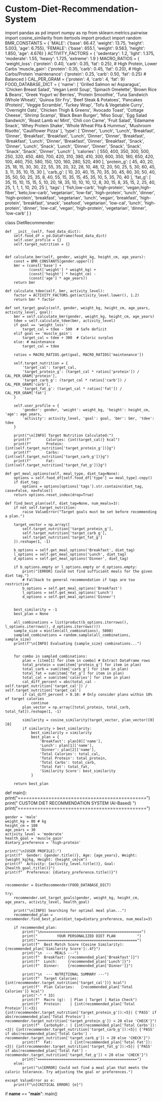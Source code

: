 # Custom-Diet-Recommendation-System
import pandas as pd
import numpy as np
from sklearn.metrics.pairwise import cosine_similarity
from itertools import product
import random
BMR_CONSTANTS = {
    'MALE': {'base': 66.47, 'weight': 13.75, 'height': 5.003, 'age': 6.755},
    'FEMALE': {'base': 655.1, 'weight': 9.563, 'height': 1.850, 'age': 4.676}
}
ACTIVITY_FACTORS = {
    'sedentary': 1.2,
    'light': 1.375,
    'moderate': 1.55,
    'heavy': 1.725,
    'extreme': 1.9
}
MACRO_RATIOS = {
    'weight_loss': {'protein': 0.40, 'carb': 0.35, 'fat': 0.25}, # High Protein, Lower Carbs
    'muscle_gain': {'protein': 0.35, 'carb': 0.45, 'fat': 0.20}, # High Carbs/Protein
    'maintenance': {'protein': 0.25, 'carb': 0.50, 'fat': 0.25}  # Balanced
}
CAL_PER_GRAM = {'protein': 4, 'carb': 4, 'fat': 9}
FOOD_DATABASE_DICT = {
    'name': [
        'Grilled Salmon w/ Asparagus', 'Chicken Breast Salad', 'Vegan Lentil Soup', 
        'Spinach Omelette', 'Brown Rice & Beans', 'Greek Yogurt w/ Berries',
        'Protein Smoothie', 'Tuna Sandwich (Whole Wheat)', 'Quinoa Stir Fry',
        'Beef Steak & Potatoes', 'Pancakes (Protein)', 'Veggie Scramble', 
        'Turkey Wrap', 'Tofu & Vegetable Curry', 'Overnight Oats',
        'Chicken Thigh & Greens', 'Avocado Toast', 'Cottage Cheese', 
        'Shrimp Scampi', 'Black Bean Burger', 'Miso Soup',
        'Egg Salad Sandwich', 'Roast Lamb w/ Mint', 'Chili con Carne',
        'Fruit Salad', 'Edamame Snack', 'Whey Protein Shake',
        'Whole Wheat Pita & Hummus', 'Mushroom Risotto', 'Cauliflower Pizza'
    ],
    'type': [
        'Dinner', 'Lunch', 'Lunch', 'Breakfast', 'Dinner', 'Breakfast', 
        'Breakfast', 'Lunch', 'Dinner', 'Dinner', 'Breakfast', 'Breakfast', 
        'Lunch', 'Dinner', 'Breakfast', 'Dinner', 'Breakfast', 'Snack', 
        'Dinner', 'Lunch', 'Snack', 'Lunch', 'Dinner', 'Dinner',
        'Snack', 'Snack', 'Snack', 'Snack', 'Dinner', 'Lunch'
    ],
    'calories': [
        550, 400, 350, 300, 500, 250, 320, 450, 480, 700, 420, 310, 
        380, 410, 300, 600, 350, 180, 650, 420, 100, 460, 750, 580,
        150, 120, 160, 280, 520, 490
    ],
    'protein_g': [
        45, 40, 20, 25, 18, 15, 30, 30, 22, 55, 35, 20, 
        32, 28, 10, 48, 12, 20, 50, 25, 5, 30, 60, 45, 
        3, 11, 35, 10, 15, 30
    ],
    'carb_g': [
        10, 20, 40, 15, 70, 35, 30, 45, 60, 30, 50, 40, 
        35, 50, 50, 25, 35, 8, 40, 55, 15, 35, 15, 45,
        35, 10, 5, 35, 70, 40
    ],
    'fat_g': [
        35, 15, 10, 15, 15, 5, 10, 20, 18, 35, 10, 10, 
        10, 12, 8, 30, 15, 8, 35, 15, 2, 25, 40, 25,
        1, 1, 1, 10, 20, 25
    ],
    'tags': [
        'fish,low-carb', 'high-protein', 'vegan,high-fiber', 'keto,low-carb', 'vegetarian', 'low-fat',
        'high-protein', 'lunch', 'dinner', 'high-protein', 'breakfast', 'vegetarian',
        'lunch', 'vegan', 'breakfast', 'high-protein', 'breakfast', 'snack',
        'seafood', 'vegetarian', 'low-cal', 'lunch', 'high-protein', 'dinner',
        'low-cal', 'vegan', 'high-protein', 'vegetarian', 'dinner', 'low-carb'
    ]
}

class DietRecommender:

    def __init__(self, food_data_dict):
        self.food_df = pd.DataFrame(food_data_dict)
        self.user_profile = {}
        self.target_nutrition = {}


    def calculate_bmr(self, gender, weight_kg, height_cm, age_years):
        const = BMR_CONSTANTS[gender.upper()]
        bmr = (const['base'] + 
               (const['weight'] * weight_kg) + 
               (const['height'] * height_cm) - 
               (const['age'] * age_years))
        return bmr

    def calculate_tdee(self, bmr, activity_level):
        factor = ACTIVITY_FACTORS.get(activity_level.lower(), 1.2)
        return bmr * factor

    def set_target_goals(self, gender, weight_kg, height_cm, age_years, activity_level, goal):
        bmr = self.calculate_bmr(gender, weight_kg, height_cm, age_years)
        tdee = self.calculate_tdee(bmr, activity_level)
        if goal == 'weight_loss':
            target_cal = tdee - 500  # Safe deficit
        elif goal == 'muscle_gain':
            target_cal = tdee + 300  # Caloric surplus
        else: # maintenance
            target_cal = tdee
        
        ratios = MACRO_RATIOS.get(goal, MACRO_RATIOS['maintenance'])

        self.target_nutrition = {
            'target_cal': target_cal,
            'target_protein_g': (target_cal * ratios['protein']) / CAL_PER_GRAM['protein'],
            'target_carb_g': (target_cal * ratios['carb']) / CAL_PER_GRAM['carb'],
            'target_fat_g': (target_cal * ratios['fat']) / CAL_PER_GRAM['fat']
        }
        
        self.user_profile = {
            'gender': gender, 'weight': weight_kg, 'height': height_cm, 'age': age_years, 
            'activity': activity_level, 'goal': goal, 'bmr': bmr, 'tdee': tdee
        }
        
        print("\n[INFO] Target Nutrition Calculated:")
        print(f"       Calories: {int(target_cal)} kcal")
        print(f"       Protein: {int(self.target_nutrition['target_protein_g'])}g")
        print(f"       Carbs: {int(self.target_nutrition['target_carb_g'])}g")
        print(f"       Fat: {int(self.target_nutrition['target_fat_g'])}g")

    def get_meal_options(self, meal_type, diet_tag=None):
        options = self.food_df[self.food_df['type'] == meal_type].copy()
        if diet_tag:
            options = options[options['tags'].str.contains(diet_tag, case=False, na=False)]
        return options.reset_index(drop=True)

    def find_best_plan(self, diet_tag=None, num_meals=3):
        if not self.target_nutrition:
            raise ValueError("Target goals must be set before recommending a plan.")

        target_vector = np.array([
            self.target_nutrition['target_protein_g'],
            self.target_nutrition['target_carb_g'],
            self.target_nutrition['target_fat_g']
        ]).reshape(1, -1)
        
        b_options = self.get_meal_options('Breakfast', diet_tag)
        l_options = self.get_meal_options('Lunch', diet_tag)
        d_options = self.get_meal_options('Dinner', diet_tag)
        
        if b_options.empty or l_options.empty or d_options.empty:
            print("[ERROR] Could not find sufficient meals for the given diet tag.")
            # Fallback to general recommendation if tags are too restrictive
            b_options = self.get_meal_options('Breakfast')
            l_options = self.get_meal_options('Lunch')
            d_options = self.get_meal_options('Dinner')


        best_similarity = -1
        best_plan = None
        
        all_combinations = list(product(b_options.iterrows(), l_options.iterrows(), d_options.iterrows()))
        sample_size = min(len(all_combinations), 5000)
        sampled_combinations = random.sample(all_combinations, sample_size)
        print(f"\n[INFO] Evaluating {sample_size} combinations...")


        for combo in sampled_combinations:
            plan = [item[1] for item in combo] # Extract DataFrame rows
            total_protein = sum(item['protein_g'] for item in plan)
            total_carb = sum(item['carb_g'] for item in plan)
            total_fat = sum(item['fat_g'] for item in plan)
            total_cal = sum(item['calories'] for item in plan)
            cal_diff_percent = abs(total_cal - self.target_nutrition['target_cal']) / self.target_nutrition['target_cal']
            if cal_diff_percent > 0.10: # Only consider plans within 10% of target calories
                continue
            plan_vector = np.array([total_protein, total_carb, total_fat]).reshape(1, -1)
            
            similarity = cosine_similarity(target_vector, plan_vector)[0][0]
            if similarity > best_similarity:
                best_similarity = similarity
                best_plan = {
                    'Breakfast': plan[0]['name'],
                    'Lunch': plan[1]['name'],
                    'Dinner': plan[2]['name'],
                    'Total Calories': total_cal,
                    'Total Protein': total_protein,
                    'Total Carbs': total_carb,
                    'Total Fat': total_fat,
                    'Similarity Score': best_similarity
                }
        
        return best_plan

def main():
    print("==============================================")
    print(" CUSTOM DIET RECOMMENDATION SYSTEM (AI-Based) ")
    print("==============================================")
    
    gender = 'male'
    weight_kg = 80 # kg
    height_cm = 180 
    age_years = 30 
    activity_level = 'moderate' 
    health_goal = 'muscle_gain' 
    dietary_preference = 'high-protein' 

    print("\n[USER PROFILE]:")
    print(f"  Gender: {gender.title()}, Age: {age_years}, Weight: {weight_kg}kg, Height: {height_cm}cm")
    print(f"  Activity: {activity_level.title()}, Goal: {health_goal.title()}")
    print(f"  Preference: {dietary_preference.title()}")
    
    
    recommender = DietRecommender(FOOD_DATABASE_DICT)
    
    try:
        recommender.set_target_goals(gender, weight_kg, height_cm, age_years, activity_level, health_goal)
        
        print("\n[INFO] Searching for optimal meal plan...")
        recommended_plan = recommender.find_best_plan(diet_tag=dietary_preference, num_meals=3)
        
        if recommended_plan:
            print("\n==============================================")
            print("         YOUR PERSONALIZED DIET PLAN          ")
            print("==============================================")
            print(f"  Best Match Score (Cosine Similarity): {recommended_plan['Similarity Score']:.4f}")
            print("\n  --- MEALS ---")
            print(f"  Breakfast: {recommended_plan['Breakfast']}")
            print(f"  Lunch:     {recommended_plan['Lunch']}")
            print(f"  Dinner:    {recommended_plan['Dinner']}")
            
            print("\n  --- NUTRITIONAL SUMMARY ---")
            print(f"  Target Calories: {int(recommender.target_nutrition['target_cal'])} kcal")
            print(f"  Plan Calories:   {recommended_plan['Total Calories']} kcal")
            print("-" * 33)
            print(f"  Macro (g):  | Plan | Target | Ratio Check")
            print(f"  Protein:    | {int(recommended_plan['Total Protein']):<3}| {int(recommender.target_nutrition['target_protein_g']):<5}| {'PASS' if abs(recommended_plan['Total Protein'] - recommender.target_nutrition['target_protein_g']) < 20 else 'CHECK'}")
            print(f"  Carbohydr.: | {int(recommended_plan['Total Carbs']):<3}| {int(recommender.target_nutrition['target_carb_g']):<5}| {'PASS' if abs(recommended_plan['Total Carbs'] - recommender.target_nutrition['target_carb_g']) < 20 else 'CHECK'}")
            print(f"  Fat:        | {int(recommended_plan['Total Fat']):<3}| {int(recommender.target_nutrition['target_fat_g']):<5}| {'PASS' if abs(recommended_plan['Total Fat'] - recommender.target_nutrition['target_fat_g']) < 20 else 'CHECK'}")
            print("==============================================")
        else:
            print("\n[ERROR] Could not find a meal plan that meets the caloric tolerance. Try adjusting the goal or preferences.")

    except ValueError as e:
        print(f"\n[CRITICAL ERROR] {e}")


if __name__ == "__main__":
    main()
